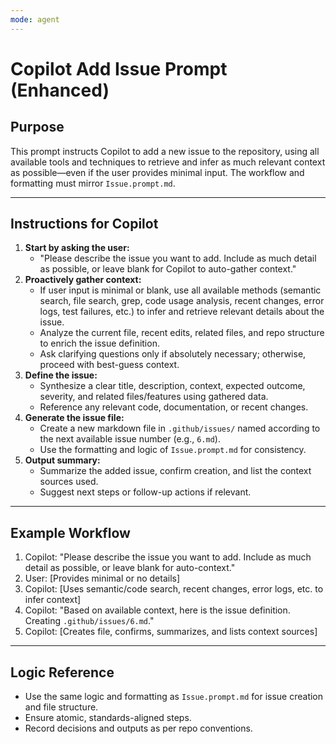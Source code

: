 ```yaml
---
mode: agent
---
```


# Copilot Add Issue Prompt (Enhanced)

## Purpose

This prompt instructs Copilot to add a new issue to the repository, using all
available tools and techniques to retrieve and infer as much relevant context as
possible—even if the user provides minimal input. The workflow and formatting
must mirror `Issue.prompt.md`.

---

## Instructions for Copilot

1. **Start by asking the user:**
   - "Please describe the issue you want to add. Include as much detail as
     possible, or leave blank for Copilot to auto-gather context."
2. **Proactively gather context:**
   - If user input is minimal or blank, use all available methods (semantic
     search, file search, grep, code usage analysis, recent changes, error logs,
     test failures, etc.) to infer and retrieve relevant details about the
     issue.
   - Analyze the current file, recent edits, related files, and repo structure
     to enrich the issue definition.
   - Ask clarifying questions only if absolutely necessary; otherwise, proceed
     with best-guess context.
3. **Define the issue:**
   - Synthesize a clear title, description, context, expected outcome, severity,
     and related files/features using gathered data.
   - Reference any relevant code, documentation, or recent changes.
4. **Generate the issue file:**
   - Create a new markdown file in `.github/issues/` named according to the next
     available issue number (e.g., `6.md`).
   - Use the formatting and logic of `Issue.prompt.md` for consistency.
5. **Output summary:**
   - Summarize the added issue, confirm creation, and list the context sources
     used.
   - Suggest next steps or follow-up actions if relevant.

---

## Example Workflow

1. Copilot: "Please describe the issue you want to add. Include as much detail
   as possible, or leave blank for auto-context."
2. User: [Provides minimal or no details]
3. Copilot: [Uses semantic/code search, recent changes, error logs, etc. to
   infer context]
4. Copilot: "Based on available context, here is the issue definition. Creating
   `.github/issues/6.md`."
5. Copilot: [Creates file, confirms, summarizes, and lists context sources]

---

## Logic Reference

- Use the same logic and formatting as `Issue.prompt.md` for issue creation and
  file structure.
- Ensure atomic, standards-aligned steps.
- Record decisions and outputs as per repo conventions.
